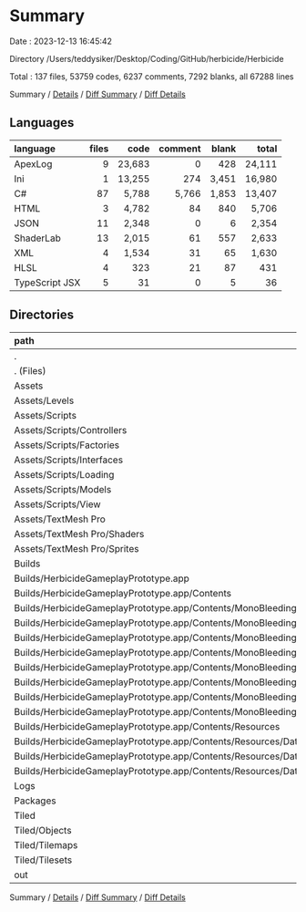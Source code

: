 # Summary

Date : 2023-12-13 16:45:42

Directory /Users/teddysiker/Desktop/Coding/GitHub/herbicide/Herbicide

Total : 137 files,  53759 codes, 6237 comments, 7292 blanks, all 67288 lines

Summary / [Details](details.md) / [Diff Summary](diff.md) / [Diff Details](diff-details.md)

## Languages
| language | files | code | comment | blank | total |
| :--- | ---: | ---: | ---: | ---: | ---: |
| ApexLog | 9 | 23,683 | 0 | 428 | 24,111 |
| Ini | 1 | 13,255 | 274 | 3,451 | 16,980 |
| C# | 87 | 5,788 | 5,766 | 1,853 | 13,407 |
| HTML | 3 | 4,782 | 84 | 840 | 5,706 |
| JSON | 11 | 2,348 | 0 | 6 | 2,354 |
| ShaderLab | 13 | 2,015 | 61 | 557 | 2,633 |
| XML | 4 | 1,534 | 31 | 65 | 1,630 |
| HLSL | 4 | 323 | 21 | 87 | 431 |
| TypeScript JSX | 5 | 31 | 0 | 5 | 36 |

## Directories
| path | files | code | comment | blank | total |
| :--- | ---: | ---: | ---: | ---: | ---: |
| . | 137 | 53,759 | 6,237 | 7,292 | 67,288 |
| . (Files) | 1 | 902 | 1 | 1 | 904 |
| Assets | 109 | 8,677 | 5,848 | 2,500 | 17,025 |
| Assets/Levels | 4 | 396 | 0 | 1 | 397 |
| Assets/Scripts | 87 | 5,788 | 5,766 | 1,853 | 13,407 |
| Assets/Scripts/Controllers | 27 | 2,869 | 2,292 | 786 | 5,947 |
| Assets/Scripts/Factories | 8 | 340 | 287 | 108 | 735 |
| Assets/Scripts/Interfaces | 7 | 114 | 347 | 81 | 542 |
| Assets/Scripts/Loading | 5 | 268 | 246 | 67 | 581 |
| Assets/Scripts/Models | 37 | 1,943 | 2,411 | 749 | 5,103 |
| Assets/Scripts/View | 3 | 254 | 183 | 62 | 499 |
| Assets/TextMesh Pro | 18 | 2,493 | 82 | 646 | 3,221 |
| Assets/TextMesh Pro/Shaders | 17 | 2,338 | 82 | 644 | 3,064 |
| Assets/TextMesh Pro/Sprites | 1 | 155 | 0 | 2 | 157 |
| Builds | 8 | 18,565 | 388 | 4,354 | 23,307 |
| Builds/HerbicideGameplayPrototype.app | 8 | 18,565 | 388 | 4,354 | 23,307 |
| Builds/HerbicideGameplayPrototype.app/Contents | 8 | 18,565 | 388 | 4,354 | 23,307 |
| Builds/HerbicideGameplayPrototype.app/Contents/MonoBleedingEdge | 5 | 18,562 | 388 | 4,353 | 23,303 |
| Builds/HerbicideGameplayPrototype.app/Contents/MonoBleedingEdge/etc | 5 | 18,562 | 388 | 4,353 | 23,303 |
| Builds/HerbicideGameplayPrototype.app/Contents/MonoBleedingEdge/etc/mono | 5 | 18,562 | 388 | 4,353 | 23,303 |
| Builds/HerbicideGameplayPrototype.app/Contents/MonoBleedingEdge/etc/mono (Files) | 1 | 13,255 | 274 | 3,451 | 16,980 |
| Builds/HerbicideGameplayPrototype.app/Contents/MonoBleedingEdge/etc/mono/2.0 | 1 | 1,594 | 28 | 280 | 1,902 |
| Builds/HerbicideGameplayPrototype.app/Contents/MonoBleedingEdge/etc/mono/4.0 | 1 | 1,594 | 28 | 280 | 1,902 |
| Builds/HerbicideGameplayPrototype.app/Contents/MonoBleedingEdge/etc/mono/4.5 | 1 | 1,594 | 28 | 280 | 1,902 |
| Builds/HerbicideGameplayPrototype.app/Contents/MonoBleedingEdge/etc/mono/mconfig | 1 | 525 | 30 | 62 | 617 |
| Builds/HerbicideGameplayPrototype.app/Contents/Resources | 3 | 3 | 0 | 1 | 4 |
| Builds/HerbicideGameplayPrototype.app/Contents/Resources/Data | 3 | 3 | 0 | 1 | 4 |
| Builds/HerbicideGameplayPrototype.app/Contents/Resources/Data (Files) | 2 | 2 | 0 | 1 | 3 |
| Builds/HerbicideGameplayPrototype.app/Contents/Resources/Data/StreamingAssets | 1 | 1 | 0 | 0 | 1 |
| Logs | 9 | 23,683 | 0 | 428 | 24,111 |
| Packages | 2 | 509 | 0 | 2 | 511 |
| Tiled | 7 | 138 | 0 | 7 | 145 |
| Tiled/Objects | 1 | 2 | 0 | 1 | 3 |
| Tiled/Tilemaps | 1 | 105 | 0 | 1 | 106 |
| Tiled/Tilesets | 5 | 31 | 0 | 5 | 36 |
| out | 1 | 1,285 | 0 | 0 | 1,285 |

Summary / [Details](details.md) / [Diff Summary](diff.md) / [Diff Details](diff-details.md)
